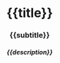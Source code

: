 <h1 align="center"> {{title}} </h1>

<h3 align="center"> {{subtitle}} </h3>

<h5 align="center"> {{description}} </h5>

